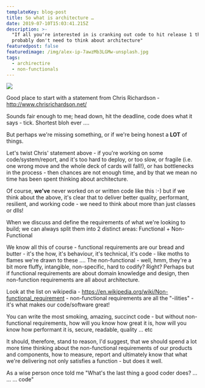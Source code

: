 ```yaml
---
templateKey: blog-post
title: So what is architecture …
date: 2019-07-10T15:03:41.215Z
description: >-
  "If all you're interested in is cranking out code to hit release 1 then you
  probably don't need to think about architecture"
featuredpost: false
featuredimage: /img/alex-ip-7awzMb3LGMw-unsplash.jpg
tags:
  - archirectire
  - non-functionals
---
```

![](/img/alex-ip-7awzMb3LGMw-unsplash.jpg)

Good place to start with a statement from Chris Richardson - <http://www.chrisrichardson.net/>

Sounds fair enough to me; head down, hit the deadline, code does what it says - tick.  Shortest bloh ever ....

But perhaps we're missing something, or if we're being honest a **LOT** of things. 

Let's twist Chris' statement above - if you're working on some code/system/report, and it's too hard to deploy, or too slow, or fragile (i.e. one wrong move and the whole deck of cards will fall!), or has bottlenecks in the process  - then chances are not enough time, and by that we mean no time has been spent thinking about architecture.  

Of course, **we've** never worked on or written code like this :-) but if we think about the above, it's clear that to deliver better quality, performant, resilient, and working code - we need to think about more than just classes or dlls! 

When we discuss and define the requirements of what we're looking to build; we can always split them into 2 distinct areas: Functional  + Non-Functional

We know all this of course - functional requirements are our bread and butter - it's the how, it's behaviour, it's technical, it's code - like moths to flames we're drawn to these …. The non-functional - well, hmm, they're a bit more fluffy, intangible, non-specific, hard to codify?  Right?
Perhaps but if functional requirements are about domain knowledge and design, then non-function requirements are all about architecture.

Look at the list on wikipedia - <https://en.wikipedia.org/wiki/Non-functional_requirement> - non-functional requirements are all the "-ilities" - it's what makes our code/software great!

You can write the most smoking, amazing, succinct code - but without non-functional requirements, how will you know how great it is, how will you know how performant it is, secure, readable, quality … etc  

It should, therefore, stand to reason, I'd suggest, that we should spend a lot more time thinking about the non-functional requirements of our products and components, how to measure, report and ultimately know that what we're delivering not only satisfies a function - but does it well.

As a wise person once told me "What's the last thing a good coder does? … … … code"
